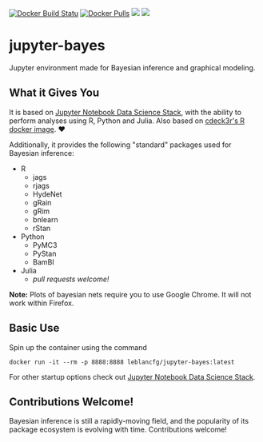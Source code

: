 [![Docker Build Statu](https://img.shields.io/docker/build/leblancfg/jupyter-bayes.svg)](https://hub.docker.com/r/leblancfg/jupyter-bayes/) [![Docker Pulls](https://img.shields.io/docker/pulls/leblancfg/jupyter-bayes.svg)](https://hub.docker.com/r/leblancfg/jupyter-bayes/) [![](https://images.microbadger.com/badges/image/leblancfg/jupyter-bayes.svg)](https://hub.docker.com/r/leblancfg/jupyter-bayes/) [![](https://images.microbadger.com/badges/version/leblancfg/jupyter-bayes.svg)](https://hub.docker.com/r/leblancfg/jupyter-bayes/)

# jupyter-bayes
Jupyter environment made for Bayesian inference and graphical modeling.

## What it Gives You
It is based on [Jupyter Notebook Data Science Stack](https://github.com/jupyter/docker-stacks/tree/master/datascience-notebook), with the ability to perform analyses using R, Python and Julia. Also based on [cdeck3r's R docker image](https://github.com/cdeck3r/r-bayes).  :heart:

Additionally, it provides the following "standard" packages used for Bayesian inference:

- R
  * jags
  * rjags
  * HydeNet
  * gRain
  * gRim
  * bnlearn
  * rStan
- Python
  * PyMC3
  * PyStan
  * BamBI
- Julia
  * *pull requests welcome!*

**Note:** Plots of bayesian nets require you to use Google Chrome. It will not work within Firefox.

## Basic Use

Spin up the container using the command

```
docker run -it --rm -p 8888:8888 leblancfg/jupyter-bayes:latest
```

For other startup options check out [Jupyter Notebook Data Science Stack](https://github.com/jupyter/docker-stacks/tree/master/datascience-notebook). 

## Contributions Welcome!

Bayesian inference is still a rapidly-moving field, and the popularity of its package ecosystem is evolving with time. Contributions welcome!
